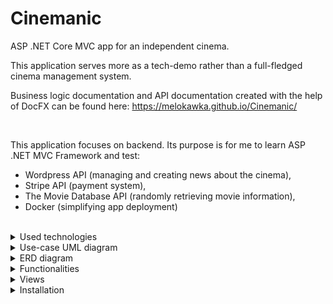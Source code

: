 # Cinemanic
ASP .NET Core MVC app for an independent cinema.

This application serves more as a tech-demo rather than a full-fledged cinema management system.

Business logic documentation and API documentation created with the help of DocFX can be found here: https://melokawka.github.io/Cinemanic/

<br/>

This application focuses on backend. Its purpose is for me to learn ASP .NET MVC Framework and test: 
* Wordpress API (managing and creating news about the cinema), 
* Stripe API (payment system),
* The Movie Database API (randomly retrieving movie information),
* Docker (simplifying app deployment)

<br/>

<details>
  <summary>Used technologies</summary><br/>

  * ASP .NET 6.0 MVC Framework
  * MSSQL
  * Docker 
  * Stripe payment system API
  * Wordpress server
  * The Movie Database (TMDb) API
  * DocFX documentation generator
  <br/>

</details>

<details>
    <summary>Use-case UML diagram</summary>
    <img src="./docs/images/usecase-final.png" alt="ss" />
</details>

<details>
    <summary>ERD diagram</summary>
    <img src="./docs/images/ERD-final.png" alt="ss" />
</details>

<details>
  <summary>Functionalities</summary>

  <br/>
  
  * The app homepage retrieves (on the client side) and displays posts from the Wordpress server. The Wordpress server is used as a Content Management System for a more convenient way to manage news about the cinema.
  
  * The movies displayed on the homepage are randomly retrieved from the TMDB API (the amount of retrieved movies can be modified at the top of the `./Data/MovieService GetMovies()` method).
  
  * The user can submit an order for multiple tickets in one order. The selected tickets can be checked in the shopping cart page.
  
  * The shopping cart is connected to Stripe API (test mode) and allows for testing payments by credit card.
  
  * The number of tickets in the shopping cart can be checked on the navbar (it's retrieved on the client side from `/koszyk/liczba-produktow` endpoint).
  
  * The user can sign up for the newsletter by clicking Newsletter tab on the navbar after logging in.
  
  * The admin can generate and download a CSV of newsletter clients' emails.
  
    <details>
      <summary>The CSV looks like this:</summary>
      <img src="./docs/images/csv-example.png" alt="CSV Example" />
    </details>
  
  * The admin can generate and download a PDF with a report on the past year's financial results.
  
    <details>
        <summary>The PDF looks like this:</summary>
        <img src="./docs/images/pdf-example.png" alt="PDF Example" />
    </details>
  
<br/>

</details>

<details>
  <summary>Views</summary>

  <br/>
  
  * Posts at the bottom of the homepage:
  
  ![ss](./docs/images/home-admin-3.png)
  
  * Posts on the Wordpress page:
  
  ![ss](./docs/images/posts-wordpress.png)
  
  * Creating posts on the Wordpress server:
  
  ![ss](./docs/images/posts-wordpress-add.png)
  
  * Movie information displayed on the homepage:
  
  ![ss](./docs/images/home-admin-movie-info.png)
  
  * Shopping cart view:
  
  ![ss](./docs/images/shopping-cart-user.png)
  
  * Stripe payment by card:
  
  ![ss](./docs/images/shopping-cart-user-stripe.png)
  
  * Payment confirmation view:
  
  ![ss](./docs/images/shopping-cart-user-payment-confirmation.png)
  
  * Stripe dashboard:
  
  ![ss](./docs/images/shopping-cart-user-stripe-dashboard.png)
  
  * Shopping cart icon:
  
  ![ss](./docs/images/navbar-user-cart-items.png)
  
</details>


<details>
  <summary>Installation</summary>

  <br/>
  
  You require Docker Desktop app in Linux Containers mode.
  
  Make sure your client has free 1433 (database) and 8080 (Wordpress) ports.

  After that you can run the `create-db.bat` script from `./docker scripts` - it will create a container for MSSQL database for this app.
  
  Afterwards you can run `wordpress.bat` - it creates containers for the Wordpress server and the MySQL database for it too.
  
  After waiting out around 30 seconds, visit localhost:8080 in order to install Wordpress. The installation is trivial.
  
  After installing Wordpress run `wordpress-after-install.bat` and then `wordpress-after-install2.bat`.
  
  Then go to localhost:8080/wp-admin -> `Settings` -> `Permalinks`. Make sure %postname% tag is selected (otherwise wp-json endpoint wont work).
  
  Go to `Plugins` and install `WordPress REST API Authentication` by miniOrange.
  
  In `Plugins` tab select `Configure` under the newly installed plugin. Activate JWT token authorization and save the generated token.

  Insert the token for Wordpress API in `./cinemanic/appsettings.secrets.json` of the project.
  This is required for accessing the Wordpress API for retrieving posts and uploading media.
  
  After you make sure the containers are running, you can go ahead and run the project in Visual Studio 
  (the Docker launch option doesnt work, use the default `cinemanic` launch option).
  
</details>
